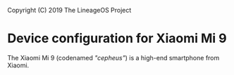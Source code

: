 Copyright (C) 2019 The LineageOS Project


Device configuration for Xiaomi Mi 9
=========================================

The Xiaomi Mi 9 (codenamed _"cepheus"_) is a high-end smartphone from Xiaomi.
